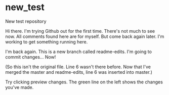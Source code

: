 # new_test
New test repository

Hi there. I'm trying Github out for the first time. There's not much to see now. All comments found here are for myself. But come back again later. I'm working to get something running here.

I'm back again. This is a new branch called readme-edits. I'm going to commit changes... Now!

(So this isn't the original file. Line 6 wasn't there before. Now that I've merged the master and readme-edits, line 6 was inserted into master.) 

Try clicking preview changes. The green line on the left shows the changes you've made. 
